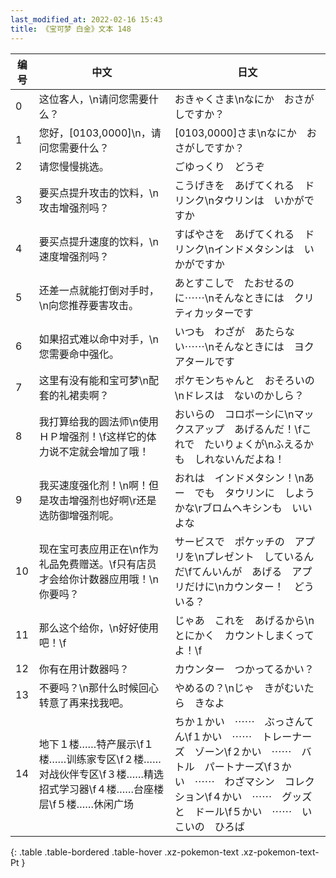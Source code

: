 ```yaml
---
last_modified_at: 2022-02-16 15:43
title: 《宝可梦 白金》文本 148
---
```

| 编号 | 中文 | 日文 |
| ---- | ---- | ---- |
| 0 | 这位客人，\n请问您需要什么？ | おきゃくさま\nなにか　おさがしですか？ |
| 1 | 您好，[0103,0000]\n，请问您需要什么？ | [0103,0000]さま\nなにか　おさがしですか？ |
| 2 | 请您慢慢挑选。 | ごゆっくり　どうぞ |
| 3 | 要买点提升攻击的饮料，\n攻击增强剂吗？ | こうげきを　あげてくれる　ドリンク\nタウリンは　いかがですか |
| 4 | 要买点提升速度的饮料，\n速度增强剂吗？ | すばやさを　あげてくれる　ドリンク\nインドメタシンは　いかがですか |
| 5 | 还差一点就能打倒对手时，\n向您推荐要害攻击。 | あとすこしで　たおせるのに⋯⋯\nそんなときには　クリティカッターです |
| 6 | 如果招式难以命中对手，\n您需要命中强化。 | いつも　わざが　あたらない⋯⋯\nそんなときには　ヨクアタールです |
| 7 | 这里有没有能和宝可梦\n配套的礼裙卖啊？ | ポケモンちゃんと　おそろいの\nドレスは　ないのかしら？ |
| 8 | 我打算给我的圆法师\n使用ＨＰ增强剂！\f这样它的体力说不定就会增加了哦！ | おいらの　コロボーシに\nマックスアップ　あげるんだ！\fこれで　たいりょくが\nふえるかも　しれないんだよね！ |
| 9 | 我买速度强化剂！\n啊！但是攻击增强剂也好啊\r还是选防御增强剂呢。 | おれは　インドメタシン！\nあー　でも　タウリンに　しようかな\rブロムヘキシンも　いいよな |
| 10 | 现在宝可表应用正在\n作为礼品免费赠送。\f只有店员才会给你计数器应用哦！\n你要吗？ | サービスで　ポケッチの　アプリを\nプレゼント　しているんだ\fてんいんが　あげる　アプリだけに\nカウンター！　どう　いる？ |
| 11 | 那么这个给你，\n好好使用吧！\f | じゃあ　これを　あげるから\nとにかく　カウントしまくってよ！\f |
| 12 | 你有在用计数器吗？ | カウンター　つかってるかい？ |
| 13 | 不要吗？\n那什么时候回心转意了再来找我吧。 | やめるの？\nじゃ　きがむいたら　きなよ |
| 14 | 地下１楼……特产展示\f１楼……训练家专区\f２楼……对战伙伴专区\f３楼……精选招式学习器\f４楼……台座楼层\f５楼……休闲广场 | ちか１かい　⋯⋯　ぶっさんてん\f１かい　⋯⋯　トレーナーズ　ゾーン\f２かい　⋯⋯　バトル　パートナーズ\f３かい　⋯⋯　わざマシン　コレクション\f４かい　⋯⋯　グッズと　ドール\f５かい　⋯⋯　いこいの　ひろば |
{: .table .table-bordered .table-hover .xz-pokemon-text .xz-pokemon-text-Pt }